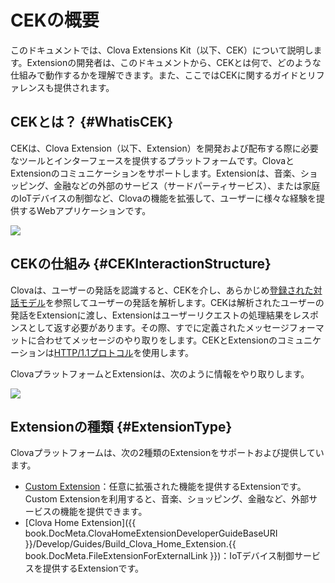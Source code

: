<!-- Note! This content includes shared parts. Therefore, when you update this, you should beware of synchronization. -->

<!-- Start of the shared content: CEKOverview -->

# CEKの概要
このドキュメントでは、Clova Extensions Kit（以下、CEK）について説明します。Extensionの開発者は、このドキュメントから、CEKとは何で、どのような仕組みで動作するかを理解できます。また、ここではCEKに関するガイドとリファレンスも提供されます。

## CEKとは？ {#WhatisCEK}
CEKは、Clova Extension（以下、Extension）を開発および配布する際に必要なツールとインターフェースを提供するプラットフォームです。ClovaとExtensionのコミュニケーションをサポートします。Extensionは、音楽、ショッピング、金融などの外部のサービス（サードパーティサービス）、または家庭のIoTデバイスの制御など、Clovaの機能を拡張して、ユーザーに様々な経験を提供するWebアプリケーションです。

![](/Develop/Assets/Images/CEK_Concept_Diagram.png)

## CEKの仕組み {#CEKInteractionStructure}
Clovaは、ユーザーの発話を認識すると、CEKを介し、あらかじめ[登録された対話モデル](/DevConsole/Guides/Register_Interaction_Model.md)を参照してユーザーの発話を解析します。CEKは解析されたユーザーの発話をExtensionに渡し、Extensionはユーザーリクエストの処理結果をレスポンスとして返す必要があります。その際、すでに定義されたメッセージフォーマットに合わせてメッセージのやり取りをします。CEKとExtensionのコミュニケーションは<a href="https://tools.ietf.org/html/rfc2616" target="_blank">HTTP/1.1プロトコル</a>を使用します。

ClovaプラットフォームとExtensionは、次のように情報をやり取りします。

![](/Develop/Assets/Images/CEK_Interaction_Structure.png)


## Extensionの種類 {#ExtensionType}
Clovaプラットフォームは、次の2種類のExtensionをサポートおよび提供しています。

* [Custom Extension](/Develop/Guides/Build_Custom_Extension.md)：任意に拡張された機能を提供するExtensionです。Custom Extensionを利用すると、音楽、ショッピング、金融など、外部サービスの機能を提供できます。
* [Clova Home Extension]({{ book.DocMeta.ClovaHomeExtensionDeveloperGuideBaseURI }}/Develop/Guides/Build_Clova_Home_Extension.{{ book.DocMeta.FileExtensionForExternalLink }})：IoTデバイス制御サービスを提供するExtensionです。

<!-- End of the shared content -->
